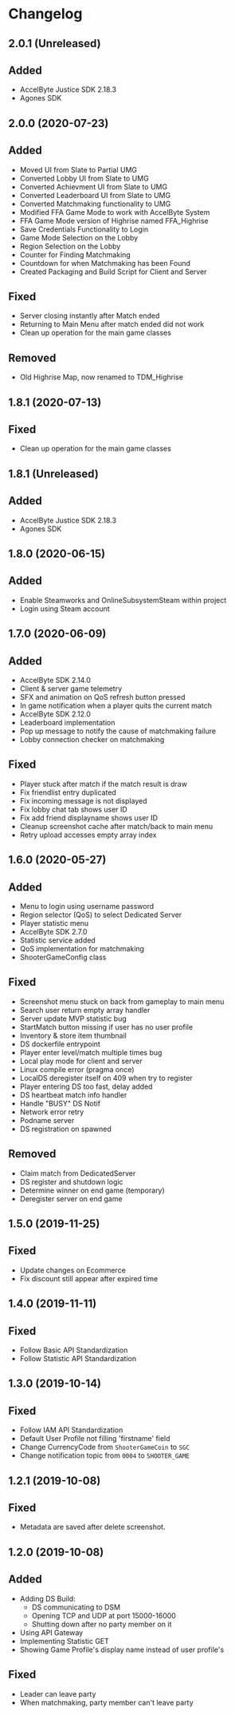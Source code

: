 # Changelog
## 2.0.1 (Unreleased)
## Added
- AccelByte Justice SDK 2.18.3
- Agones SDK

## 2.0.0 (2020-07-23)
## Added
- Moved UI from Slate to Partial UMG
- Converted Lobby UI from Slate to UMG
- Converted Achievment UI from Slate to UMG
- Converted Leaderboard UI from Slate to UMG
- Converted Matchmaking functionality to UMG
- Modified FFA Game Mode to work with AccelByte System
- FFA Game Mode version of Highrise named FFA_Highrise
- Save Credentials Functionality to Login
- Game Mode Selection on the Lobby
- Region Selection on the Lobby
- Counter for Finding Matchmaking
- Countdown for when Matchmaking has been Found
- Created Packaging and Build Script for Client and Server

## Fixed
- Server closing instantly after Match ended
- Returning to Main Menu after match ended did not work
- Clean up operation for the main game classes

## Removed
- Old Highrise Map, now renamed to TDM_Highrise

## 1.8.1 (2020-07-13)
## Fixed
- Clean up operation for the main game classes

## 1.8.1 (Unreleased)
## Added
- AccelByte Justice SDK 2.18.3
- Agones SDK

## 1.8.0 (2020-06-15)
## Added
- Enable Steamworks and OnlineSubsystemSteam within project
- Login using Steam account

## 1.7.0 (2020-06-09)
## Added
- AccelByte SDK 2.14.0
- Client & server game telemetry 
- SFX and animation on QoS refresh button pressed
- In game notification when a player quits the current match
- AccelByte SDK 2.12.0
- Leaderboard implementation
- Pop up message to notify the cause of matchmaking failure
- Lobby connection checker on matchmaking
## Fixed
- Player stuck after match if the match result is draw
- Fix friendlist entry duplicated
- Fix incoming message is not displayed
- Fix lobby chat tab shows user ID
- Fix add friend displayname shows user ID
- Cleanup screenshot cache after match/back to main menu
- Retry upload accesses empty array index

## 1.6.0 (2020-05-27)
## Added
- Menu to login using username password
- Region selector (QoS) to select Dedicated Server
- Player statistic menu
- AccelByte SDK 2.7.0
- Statistic service added
- QoS implementation for matchmaking
- ShooterGameConfig class
## Fixed
- Screenshot menu stuck on back from gameplay to main menu
- Search user return empty array handler
- Server update MVP statistic bug
- StartMatch button missing if user has no user profile
- Inventory & store item thumbnail
- DS dockerfile entrypoint
- Player enter level/match multiple times bug
- Local play mode for client and server
- Linux compile error (pragma once)
- LocalDS deregister itself on 409 when try to register
- Player entering DS too fast, delay added
- DS heartbeat match info handler
- Handle "BUSY" DS Notif
- Network error retry
- Podname server
- DS registration on spawned
## Removed
- Claim match from DedicatedServer
- DS register and shutdown logic
- Determine winner on end game (temporary)
- Deregister server on end game


## 1.5.0 (2019-11-25)
## Fixed
- Update changes on Ecommerce
- Fix discount still appear after expired time

## 1.4.0 (2019-11-11)
## Fixed
- Follow Basic API Standardization
- Follow Statistic API Standardization

## 1.3.0 (2019-10-14)
## Fixed
- Follow IAM API Standardization
- Default User Profile not filling 'firstname' field
- Change CurrencyCode from `ShooterGameCoin` to `SGC`
- Change notification topic from `0004` to `SHOOTER_GAME`

## 1.2.1 (2019-10-08)
## Fixed
- Metadata are saved after delete screenshot.

## 1.2.0 (2019-10-08)
## Added
- Adding DS Build:
  - DS communicating to DSM
  - Opening TCP and UDP at port 15000-16000
  - Shutting down after no party member on it
- Using API Gateway
- Implementing Statistic GET
- Showing Game Profile's display name instead of user profile's
## Fixed
- Leader can leave party
- When matchmaking, party member can't leave party
